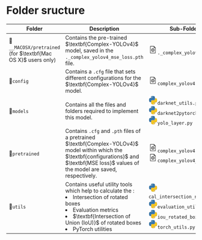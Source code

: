 # Folder sructure


<table>
  <thead>
    <tr>
      <th width="20%">Folder</th>
      <th width="42%">Description</th>
      <th width="28%">Sub-Folders/Files</th>
    </tr>
  </thead>
  <tbody>
    <tr>
      <td>📁<code>__MACOSX/pretrained</code><br>(for $\textbf{Mac OS X}$ users only)</td>
      <td>Contains the pre-trained $\textbf{Complex-YOLOv4}$ model, saved in the <code>._complex_yolov4_mse_loss.pth</code> file.</td>
      <td><img src="/img/icon_file_config.png" width="10%"><code>._complex_yolov4_mse_loss.pth</code></td>
    </tr>
    <tr>
      <td>📁<code>config</code></td>
      <td>Contains a <code>.cfg</code> file that sets different configurations for the $\textbf{Complex-YOLOv4}$ model.</td>
      <td><img src="/img/icon_file_config.png" width="10%"><code>complex_yolov4.cfg</code></td>
    </tr>
    <tr>
      <td>📁<code>models</code></td>
      <td>Contains all the files and folders required to implement this model.</td>
      <td>
      <img src="/img/icon_python.png" width="10%"><code>darknet_utils.py</code>
      <br>
      <img src="/img/icon_python.png" width="10%"><code>darknet2pytorch.py</code>
      <br>
      <img src="/img/icon_python.png" width="10%"><code>yolo_layer.py</code>
      </td>
    </tr>
    <tr>
      <td>📁<code>pretrained</code></td>
      <td>Contains <code>.cfg</code> and <code>.pth</code> files of a pretrained $\textbf{Complex-YOLOv4}$ model within which the $\textbf{configurations}$ and $\textbf{MSE loss}$ values of the model are saved, respectively.
      </td>
      <td>
        <img src="/img/icon_file_config.png" width="10%"><code>complex_yolov4.cfg</code>
        <br>
        <img src="/img/icon_file_config.png" width="10%"><code>complex_yolov4_mse_loss.pth</code>
      </td>
    </tr>
    <tr>
      <td>📁<code>utils</code></td>
      <td>Contains useful utility tools which help to calculate the :
        <li> Intersection of rotated boxes
        <li> Evaluation metrics
        <li> $\textbf{Intersection of Union (IoU)}$ of rotated boxes
        <li> PyTorch utilities
      </td>
      <td>
      <img src="/img/icon_python.png" width="10%"><code>cal_intersection_rotated_boxes.py</code>
      <br>
      <img src="/img/icon_python.png" width="10%"><code>evaluation_utils.py</code>
      <br>
      <img src="/img/icon_python.png" width="10%"><code>iou_rotated_boxes_utils.py</code>
      <br>
      <img src="/img/icon_python.png" width="10%"><code>torch_utils.py</code>
      </td>
    </tr>
  </tbody>
</table>


